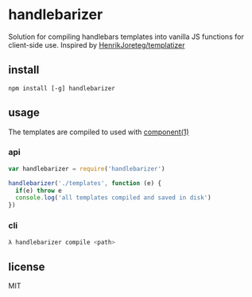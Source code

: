 # handlebarizer

Solution for compiling handlebars templates into vanilla JS functions for client-side use. Inspired by [HenrikJoreteg/templatizer](https://github.com/HenrikJoreteg/templatizer)

## install

    npm install [-g] handlebarizer

## usage

The templates are compiled to used with [component(1)](http://github.com/component/component)

### api

```js
var handlebarizer = require('handlebarizer')

handlebarizer('./templates', function (e) {
  if(e) throw e
  console.log('all templates compiled and saved in disk')
})
```

### cli

```bash
λ handlebarizer compile <path>
```

## license

MIT